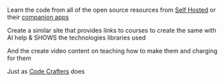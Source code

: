 Learn the code from all of the open source resources from [Self Hosted](https://selfh.st/apps) or their [companion apps](https://selfh.st/companions/)

Create a similar site that provides links to courses to create the same with AI help & SHOWS the technologies libraries used

And the create video content on teaching how to make them and charging for them

Just as [Code Crafters](https://codecrafters.io) does